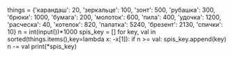 things = {'карандаш': 20, 'зеркальце': 100, 'зонт': 500, 'рубашка': 300,
          'брюки': 1000, 'бумага': 200, 'молоток': 600, 'пила': 400, 'удочка': 1200,
          'расческа': 40, 'котелок': 820, 'палатка': 5240, 'брезент': 2130, 'спички': 10}
n = int(input())*1000
spis_key = []
for key, val in sorted(things.items(),key=lambda x: -x[1]):
    if n >= val:
        spis_key.append(key)
        n -= val
print(*spis_key)
